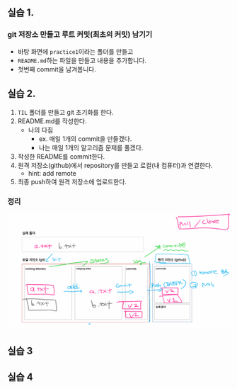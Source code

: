 ## 실습 1.

### git 저장소 만들고 루트 커밋(최초의 커밋) 남기기

- 바탕 화면에 `practice1`이라는 폴더를 만들고
- `README.md`하는 파일을 만들고 내용을 추가합니다.
- 첫번째 commit을 남겨봅니다.





## 실습 2.

1. `TIL` 폴더를 만들고 git 초기화를 한다.
2. README.md를 작성한다. 
   - 나의 다짐 
     - ex. 매일 1개의 commit을 만들겠다.
     - 나는 매일 1개의 알고리즘 문제를 풀겠다.
3. 작성한 README를 commit한다.
4. 원격 저장소(github)에서 repository를 만들고 로컬(내 컴퓨터)과 연결한다.
   - hint: add remote
5. 최종 push하여 원격 저장소에 업로드한다.



### 정리

![Screen Shot 2021-06-21 at 오후 5.52](md-images/Screen%20Shot%202021-06-21%20at%20%EC%98%A4%ED%9B%84%205.52.png)





## 실습 3





## 실습 4

